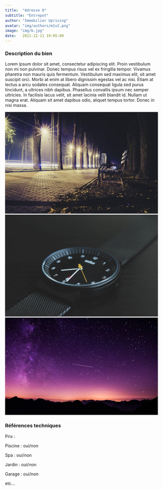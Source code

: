 ```yaml
---
title:  "Adresse 8"
subtitle: "Entrepot"
author: "Immobilier Uprising"
avatar: "img/authors/m1v2.png"
image: "img/b.jpg"
date:   2021-12-11 19:05:00
---
```


### Description du bien
Lorem ipsum dolor sit amet, consectetur adipiscing elit. Proin vestibulum non mi non pulvinar. Donec tempus risus vel ex fringilla tempor. Vivamus pharetra non mauris quis fermentum. Vestibulum sed maximus elit, sit amet suscipit orci. Morbi at enim at libero dignissim egestas vel ac nisi. Etiam at lectus a arcu sodales consequat. Aliquam consequat ligula sed purus tincidunt, a ultrices nibh dapibus. Phasellus convallis ipsum nec semper ultricies. In facilisis lacus velit, sit amet lacinia velit blandit id. Nullam ut magna erat. Aliquam sit amet dapibus odio, aliquet tempus tortor. Donec in nisi massa.

<img src="img/b.jpg" alt="alt text" title="image Title" width="650"/>

<img src="img/c.jpg" alt="alt text" title="image Title" width="650"/>

<img src="img/d.jpg" alt="alt text" title="image Title" width="650"/>


### Références techniques
Prix : 

Piscine : oui/non

Spa : oui/non

Jardin : oui/non

Garage : oui/non

etc...
